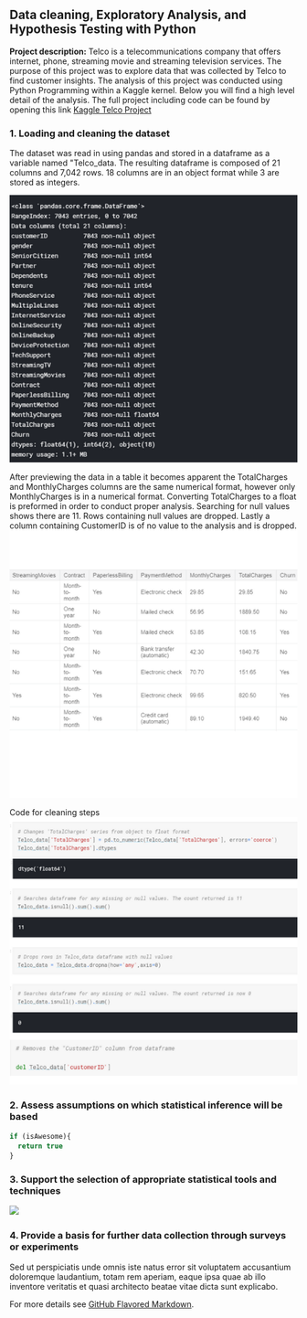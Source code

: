 ## Data cleaning, Exploratory Analysis, and Hypothesis Testing with Python

**Project description:** Telco is  a telecommunications company that offers internet, phone, streaming movie and streaming television services. The purpose of this project was to explore data that was collected by Telco to find customer insights. The analysis of this project was conducted using Python Programming within a Kaggle kernel. Below you will find a high level detail of the analysis. The full project including code can be found by opening this link [Kaggle Telco Project](https://www.kaggle.com/seekcoherence/telcom-python)

### 1. Loading and cleaning the dataset

The dataset was read in using pandas and stored in a dataframe as a variable named "Telco_data. The resulting dataframe is composed of 21 columns and 7,042 rows. 18 columns are in an object format while 3 are stored as integers.

<img src="images/datadesc2.png?raw=true"/>


After previewing the data in a table it becomes apparent the TotalCharges and MonthlyCharges columns are the same numerical format, however only MonthlyCharges is in a numerical format. Converting TotalCharges to a float is preformed in order to conduct proper analysis. Searching for null values shows there are 11. Rows containing null values are dropped. Lastly a column containing CustomerID is of no value to the analysis and is dropped.
<img src="images/table.png?raw=true"/>

Code for cleaning steps
<img src="images/cleaning.png?raw=true"/>


### 2. Assess assumptions on which statistical inference will be based

```javascript
if (isAwesome){
  return true
}
```

### 3. Support the selection of appropriate statistical tools and techniques

<img src="images/dummy_thumbnail.jpg?raw=true"/>

### 4. Provide a basis for further data collection through surveys or experiments

Sed ut perspiciatis unde omnis iste natus error sit voluptatem accusantium doloremque laudantium, totam rem aperiam, eaque ipsa quae ab illo inventore veritatis et quasi architecto beatae vitae dicta sunt explicabo. 

For more details see [GitHub Flavored Markdown](https://guides.github.com/features/mastering-markdown/).
